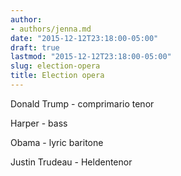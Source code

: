```yaml
---
author:
- authors/jenna.md
date: "2015-12-12T23:18:00-05:00"
draft: true
lastmod: "2015-12-12T23:18:00-05:00"
slug: election-opera
title: Election opera
---
```


Donald Trump - comprimario tenor

Harper - bass

Obama - lyric baritone

Justin Trudeau - Heldentenor
